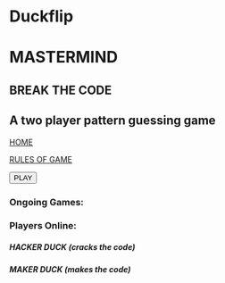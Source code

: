 # Duckflip
<!doctype html>
<html>
  <head>
    <title> Mastermind </title>
  </head>
  <body>
    <main>
      <h1> MASTERMIND</h1>
      <h2> BREAK THE CODE </h2>
      <h2> A two player pattern guessing game </h2>
      <p><a href="#">HOME</a> </p>
      <p><a href="#">RULES OF GAME</a> </p>
      <form action="/play" method="get">
                            <button type="submit">PLAY</button>
        <h3> Ongoing Games: </h3>
        <h3> Players Online:</h3>
        <h5> HACKER DUCK (cracks the code) </h5>
        <h5> MAKER DUCK (makes the code) </h5>  
      </form>
    </main>
  </body>
</html>
